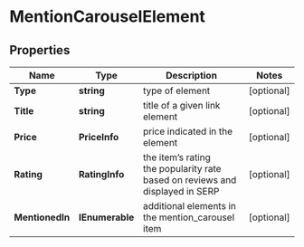 # MentionCarouselElement


## Properties

| Name | Type | Description | Notes |
|------------ | ------------- | ------------- | -------------|
**Type** | **string** | type of element |[optional]|
**Title** | **string** | title of a given link element |[optional]|
**Price** | **PriceInfo** | price indicated in the element |[optional]|
**Rating** | **RatingInfo** | the item’s rating <br>the popularity rate based on reviews and displayed in SERP |[optional]|
**MentionedIn** | **IEnumerable<LinkElement>** | additional elements in the mention_carousel item |[optional]|